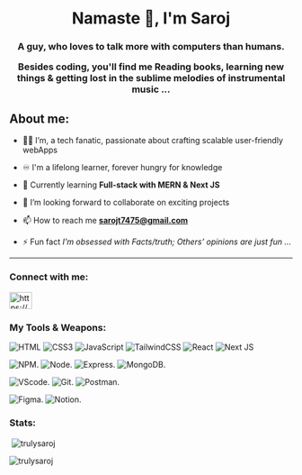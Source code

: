 


<h1 align="center">Namaste 🙏, I'm Saroj</h1>
<h3 align="center">A guy, who loves to talk more with computers than humans.
  
  
  Besides coding, you'll find me  Reading books,  learning new things & 
  getting lost in the sublime melodies of instrumental music ... </h3>





## About me:

- 👨‍💻  I’m, a tech fanatic, passionate about crafting scalable user-friendly webApps
- ♾️  I'm a lifelong learner, forever hungry for knowledge
- 🌱  Currently learning **Full-stack with MERN & Next JS**
- 🤝 I’m looking forward to collaborate on exciting projects


- 📫 How to reach me **sarojt7475@gmail.com**


- ⚡ Fun fact *I’m obsessed with Facts/truth; Others’ opinions are just fun ...*

___

<h3 align="left">Connect with me:</h3>
<p align="left">
<a href="https://linkedin.com/in/https://www.linkedin.com/in/tsaroj7/" target="blank"><img align="center" src="https://raw.githubusercontent.com/rahuldkjain/github-profile-readme-generator/master/src/images/icons/Social/linked-in-alt.svg" alt="https://www.linkedin.com/in/tsaroj7/" height="30" width="40" /></a>
</p>

<h3 align="left">My Tools & Weapons:</h3>


![HTML](https://img.shields.io/badge/HTML5-E34F26?style=for-the-badge&logo=html5&logoColor=white)
![CSS3](https://img.shields.io/badge/css3-%231572B6.svg?style=for-the-badge&logo=css3&logoColor=white)
![JavaScript](https://img.shields.io/badge/javascript-%23323330.svg?style=for-the-badge&logo=javascript&logoColor=%23F7DF1E)
![TailwindCSS](https://img.shields.io/badge/tailwindcss-%2338B2AC.svg?style=for-the-badge&logo=tailwind-css&logoColor=white)
![React](https://img.shields.io/badge/react-%2320232a.svg?style=for-the-badge&logo=react&logoColor=%2361DAFB)
![Next JS](https://img.shields.io/badge/Next-black?style=for-the-badge&logo=next.js&logoColor=white)

![NPM](https://img.shields.io/badge/npm-CB3837?style=for-the-badge&logo=npm&logoColor=white).
![Node](https://img.shields.io/badge/Node.js-339933?style=for-the-badge&logo=nodedotjs&logoColor=white).
![Express](https://img.shields.io/badge/Express.js-000000?style=for-the-badge&logo=express&logoColor=white).
![MongoDB](https://img.shields.io/badge/MongoDB-4EA94B?style=for-the-badge&logo=mongodb&logoColor=white).


![VScode](https://img.shields.io/badge/VSCode-0078D4?style=for-the-badge&logo=visual%20studio%20code&logoColor=white).
![Git](https://img.shields.io/badge/GIT-E44C30?style=for-the-badge&logo=git&logoColor=white).
![Postman](https://img.shields.io/badge/Postman-FF6C37?style=for-the-badge&logo=Postman&logoColor=white).


![Figma](https://img.shields.io/badge/Figma-F24E1E?style=for-the-badge&logo=figma&logoColor=white).
![Notion](https://img.shields.io/badge/Notion-000000?style=for-the-badge&logo=notion&logoColor=white).







### Stats:

<p>&nbsp;<img align="center" src="https://github-readme-stats.vercel.app/api?username=trulysaroj&show_icons=true&locale=en" alt="trulysaroj" /></p>


<p align="left"> <img src="https://komarev.com/ghpvc/?username=trulysaroj&label=Profile%20views&color=0e75b6&style=flat" alt="trulysaroj" /> </p>
